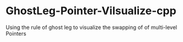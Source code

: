 # GhostLeg-Pointer-Vilsualize-cpp
Using the rule of ghost leg to visualize the swapping of of multi-level Pointers
